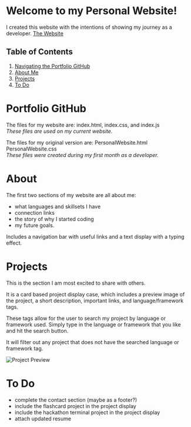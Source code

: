 # Welcome to my Personal Website!

I created this website with the intentions of showing my journey as a developer.
[The Website](https://hannahkuklinski.vercel.app/)

## Table of Contents
1. [Navigating the Portfolio GitHub](#PortfolioGitHub)
2. [About Me](#About)
3. [Projects](#Projects)
4. [To Do](#ToDo)

# Portfolio GitHub
The files for my website are: index.html, index.css, and index.js <br>
*These files are used on my current website.*

The files for my original version are: PersonalWebsite.html PersonalWebsite.css <br>
*These files were created during my first month as a developer.*

# About
The first two sections of my website are all about me:
* what languages and skillsets I have
* connection links
* the story of why I started coding 
* my future goals.

Includes a navigation bar with useful links and a text display with a typing effect.

# Projects
This is the section I am most excited to share with others. 

It is a card based project display case, which includes a preview image of the project, a short description, important links, and language/framework tags. 

These tags allow for the user to search my project by language or framework used. Simply type in the language or framework that you like and hit the search button. 

It will filter out any project that does not have the searched language or framework tag.

![Project Preview](https://media.discordapp.net/attachments/1011310537570795581/1192094120764776478/image.png?ex=65a7d32a&is=65955e2a&hm=83b38d625149325aa10b97bea5d0f110ebeabacdf36412c8617b1d96ebd511b3&=&format=webp&quality=lossless&width=826&height=397)

# To Do
* complete the contact section (maybe as a footer?)
* include the flashcard project in the project display
* include the hackathon terminal project in the project display
* attach updated resume

